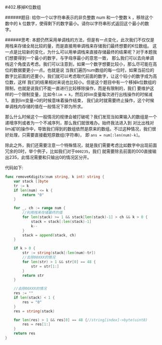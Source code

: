 #402.移掉K位数组

######题目:
给你一个以字符串表示的非负整数 num 和一个整数 k ，移除这个数中的 k 位数字，使得剩下的数字最小。请你以字符串形式返回这个最小的数字。


######思考:
本题仍然采用单调栈的方法，但是有一点变化，此次我们不仅仅是用栈来存储全局比较的量，而是直接用单调栈来存储我们最终想要的K位数组。
这一点是比较新的变化，为什么可以用单调栈来直接存储最终的结果呢？对于本题我们想要得到一个最小的数字，与字母序最小的意思一致，
那么我们可以去向单调栈这个角度去考虑。我们可以注意到，如果一个数字想要比较小，那么尽可能在高位的数据要更小一点。也就是说
当我们遍历num数组的每一位时，如果当前位的数字比前面的还要小，我们就可以考虑取代前面的数字，让这个较小的数字成为高位数，这样
我们的结果相对来说也比较小。但是这个题目中有一个移掉k位数组的限制，也就是说我们不能一直进行比较移除操作，而是有限制的，我们
要维护这样的一个限制变量，比如令```lim = k```，然后对lim变量每次进行出栈操作的时候减1，直到lim变量=0的时候意味着操作结束，
我们此时就需要终止操作，这个时候单调栈内存储的值在一般情况下即为所求。

那么什么时候这个一般情况的规律会被打破呢？我们发现当如果输入的数组是一个递增序列或者为一个不减序列，那么我们就很难办。始终我法进入到
对比出栈对lim减1的操作中，导致我们得到的数组依然是原来的数组。不过这种情况，我们很好处理，只需要直接截短原数组(字符串)，
即 ```ans = num[:len(num)-k]```。

除此之外，我们还需要注意一个特殊情况，就是我们需要考虑比如数字中出现前面冗余的0时，举个例子，比如我们对于```000235```，我们
就需要除去前面的000直接输出235，此情况需要和只输出0的情况区分开。


代码如下:

```go
func removeKdigits(num string, k int) string {
    var stack []byte
	tr := k
	if len(num) <= k {
		return "0"
	}

	for _, ch := range num {
		//利用栈来存储最终的值
		for len(stack) >= 1 && stack[len(stack)-1] > ch && k > 0 {
			stack = stack[:len(stack)-1]
			k--
		}
		stack = append(stack, ch)
	}

	if k > 0 {
		str := string(stack[:len(num)-tr])
		//去除00XXX的情况
		for len(str) > 1 && str[0] == 48 {
			str = str[1:]
		}
		return str
	}

	//去除00XXX的情况
	res := ""
	if len(stack) < 1 {
		res = "0"
	}
	res = string(stack)

	for len(res) > 1 && res[0] == 48 {//string[index]->byte(uint8)
		res = res[1:]
	}
	return res
}

```
